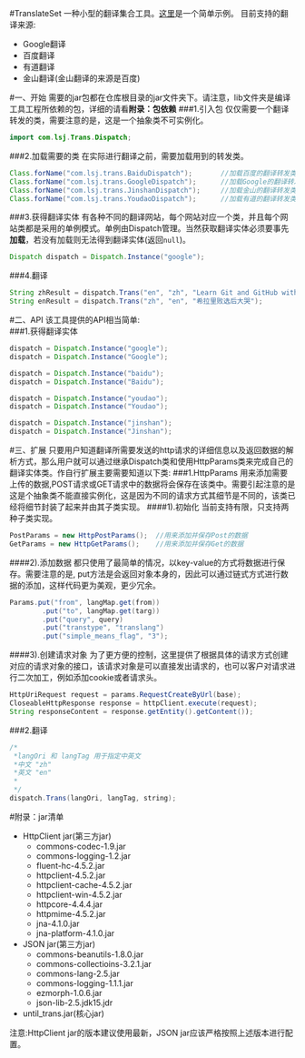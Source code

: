 #TranslateSet
一种小型的翻译集合工具。[这里](https://github.com/lsj9383/TranslateSet/blob/master/src/Demo/Main.java)是一个简单示例。
目前支持的翻译来源:
* Google翻译
* 百度翻译
* 有道翻译
* 金山翻译(金山翻译的来源是百度)

#一、开始
需要的jar包都在仓库根目录的jar文件夹下。请注意，lib文件夹是编译工具工程所依赖的包，详细的请看**附录：包依赖**
###1.引入包
仅仅需要一个翻译转发的类，需要注意的是，这是一个抽象类不可实例化。
```java
import com.lsj.Trans.Dispatch;
```

###2.加载需要的类
在实际进行翻译之前，需要加载用到的转发类。
```java
Class.forName("com.lsj.trans.BaiduDispatch");		//加载百度的翻译转发类
Class.forName("com.lsj.trans.GoogleDispatch");		//加载Google的翻译转发类
Class.forName("com.lsj.trans.JinshanDispatch");		//加载金山的翻译转发类
Class.forName("com.lsj.trans.YoudaoDispatch");		//加载有道的翻译转发类
```

###3.获得翻译实体
有各种不同的翻译网站，每个网站对应一个类，并且每个网站类都是采用的单例模式。单例由Dispatch管理。当然获取翻译实体必须要事先**加载**，若没有加载则无法得到翻译实体(返回`null`)。
```java
Dispatch dispatch = Dispatch.Instance("google");
```

###4.翻译
```java
String zhResult = dispatch.Trans("en", "zh", "Learn Git and GitHub without any code!");		//英文翻译为中文
String enResult = dispatch.Trans("zh", "en", "希拉里败选后大哭");							//中文翻译为英文
```

#二、API
该工具提供的API相当简单:<br>
###1.获得翻译实体
```JAVA
dispatch = Dispatch.Instance("google");
dispatch = Dispatch.Instance("Google");

dispatch = Dispatch.Instance("baidu");
dispatch = Dispatch.Instance("Baidu");

dispatch = Dispatch.Instance("youdao");
dispatch = Dispatch.Instance("Youdao");

dispatch = Dispatch.Instance("jinshan");
dispatch = Dispatch.Instance("Jinshan");
```

#三、扩展
只要用户知道翻译所需要发送的http请求的详细信息以及返回数据的解析方式，那么用户就可以通过继承Dispatch类和使用HttpParams类来完成自己的翻译实体类。作自行扩展主要需要知道以下类:
###1.HttpParams
用来添加需要上传的数据,POST请求或GET请求中的数据将会保存在该类中。需要引起注意的是这是个抽象类不能直接实例化，这是因为不同的请求方式其细节是不同的，该类已经将细节封装了起来并由其子类实现。
####1).初始化
当前支持有限，只支持两种子类实现。
```java
PostParams = new HttpPostParams();	//用来添加并保存Post的数据
GetParams = new HttpGetParams();	//用来添加并保存Get的数据
```
####2).添加数据
都只使用了最简单的情况，以key-value的方式将数据进行保存。需要注意的是, put方法是会返回对象本身的，因此可以通过链式方式进行数据的添加，这样代码更为美观，更少冗余。
```java
Params.put("from", langMap.get(from))
		.put("to", langMap.get(targ))
		.put("query", query)
		.put("transtype", "translang")
		.put("simple_means_flag", "3");
```
####3).创建请求对象
为了更方便的控制，这里提供了根据具体的请求方式创建对应的请求对象的接口，该请求对象是可以直接发出请求的，也可以客户对请求进行二次加工，例如添加cookie或者请求头。
```java
HttpUriRequest request = params.RequestCreateByUrl(base);
CloseableHttpResponse response = httpClient.execute(request);
String responseContent = response.getEntity().getContent());
```

###2.翻译
```JAVA
/*
 *langOri 和 langTag 用于指定中英文
 *中文 "zh"
 *英文 "en"
 *
 */
dispatch.Trans(langOri, langTag, string);
```

#附录：jar清单
* HttpClient jar(第三方jar)
	* commons-codec-1.9.jar
	* commons-logging-1.2.jar
	* fluent-hc-4.5.2.jar
	* httpclient-4.5.2.jar
	* httpclient-cache-4.5.2.jar
	* httpclient-win-4.5.2.jar
	* httpcore-4.4.4.jar
	* httpmime-4.5.2.jar
	* jna-4.1.0.jar
	* jna-platform-4.1.0.jar
* JSON jar(第三方jar)
	* commons-beanutils-1.8.0.jar
	* commons-collectioins-3.2.1.jar
	* commons-lang-2.5.jar
	* commons-logging-1.1.1.jar
	* ezmorph-1.0.6.jar
	* json-lib-2.5.jdk15.jdr
* until_trans.jar(核心jar)

注意:HttpClient jar的版本建议使用最新，JSON jar应该严格按照上述版本进行配置。